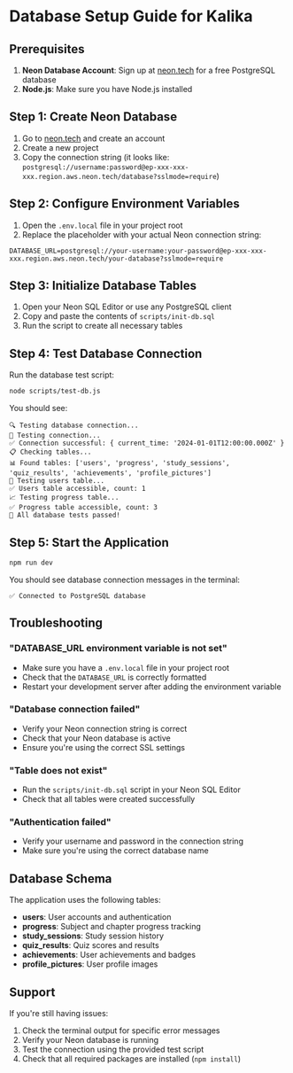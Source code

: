 # Database Setup Guide for Kalika

## Prerequisites

1. **Neon Database Account**: Sign up at [neon.tech](https://neon.tech) for a free PostgreSQL database
2. **Node.js**: Make sure you have Node.js installed

## Step 1: Create Neon Database

1. Go to [neon.tech](https://neon.tech) and create an account
2. Create a new project
3. Copy the connection string (it looks like: `postgresql://username:password@ep-xxx-xxx-xxx.region.aws.neon.tech/database?sslmode=require`)

## Step 2: Configure Environment Variables

1. Open the `.env.local` file in your project root
2. Replace the placeholder with your actual Neon connection string:

```env
DATABASE_URL=postgresql://your-username:your-password@ep-xxx-xxx-xxx.region.aws.neon.tech/your-database?sslmode=require
```

## Step 3: Initialize Database Tables

1. Open your Neon SQL Editor or use any PostgreSQL client
2. Copy and paste the contents of `scripts/init-db.sql`
3. Run the script to create all necessary tables

## Step 4: Test Database Connection

Run the database test script:

```bash
node scripts/test-db.js
```

You should see:
```
🔍 Testing database connection...
📡 Testing connection...
✅ Connection successful: { current_time: '2024-01-01T12:00:00.000Z' }
📋 Checking tables...
📊 Found tables: ['users', 'progress', 'study_sessions', 'quiz_results', 'achievements', 'profile_pictures']
👥 Testing users table...
✅ Users table accessible, count: 1
📈 Testing progress table...
✅ Progress table accessible, count: 3
🎉 All database tests passed!
```

## Step 5: Start the Application

```bash
npm run dev
```

You should see database connection messages in the terminal:
```
✅ Connected to PostgreSQL database
```

## Troubleshooting

### "DATABASE_URL environment variable is not set"
- Make sure you have a `.env.local` file in your project root
- Check that the `DATABASE_URL` is correctly formatted
- Restart your development server after adding the environment variable

### "Database connection failed"
- Verify your Neon connection string is correct
- Check that your Neon database is active
- Ensure you're using the correct SSL settings

### "Table does not exist"
- Run the `scripts/init-db.sql` script in your Neon SQL Editor
- Check that all tables were created successfully

### "Authentication failed"
- Verify your username and password in the connection string
- Make sure you're using the correct database name

## Database Schema

The application uses the following tables:

- **users**: User accounts and authentication
- **progress**: Subject and chapter progress tracking
- **study_sessions**: Study session history
- **quiz_results**: Quiz scores and results
- **achievements**: User achievements and badges
- **profile_pictures**: User profile images

## Support

If you're still having issues:
1. Check the terminal output for specific error messages
2. Verify your Neon database is running
3. Test the connection using the provided test script
4. Check that all required packages are installed (`npm install`) 
